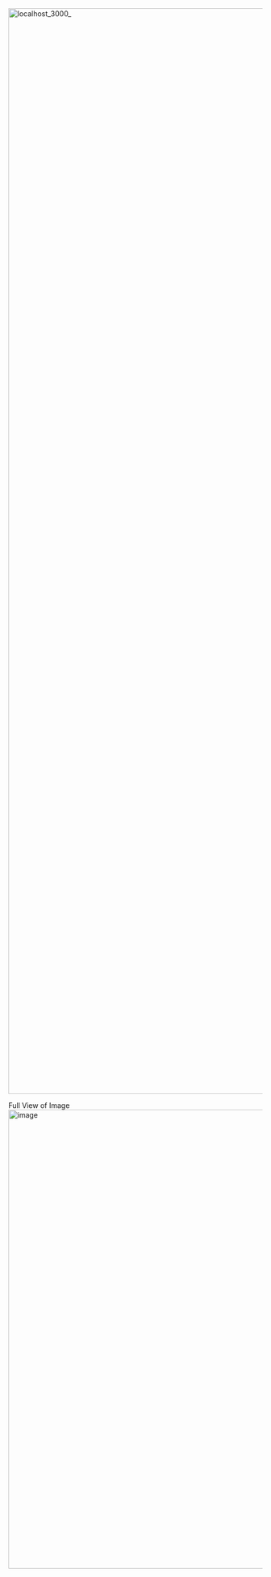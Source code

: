 <img width="1900" height="2148" alt="localhost_3000_" src="https://github.com/user-attachments/assets/47dc39e8-d0e7-4513-adf3-f5f03cf67966" />

Full View of Image
<img width="1869" height="908" alt="image" src="https://github.com/user-attachments/assets/944f31d8-703b-43f9-968d-c6d74868a544" />

